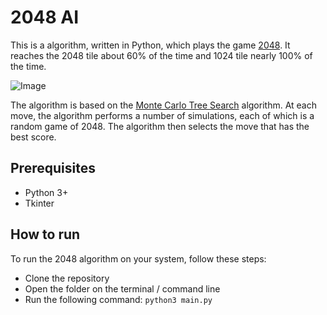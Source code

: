 # 2048 AI
This is a algorithm, written in Python, which plays the game [2048](https://en.wikipedia.org/wiki/2048_(video_game)). It reaches the 2048 tile about 60% of the time and 1024 tile nearly 100% of the time.

![Image](/screenshot.png)

The algorithm is based on the [Monte Carlo Tree Search](https://en.wikipedia.org/wiki/Monte_Carlo_tree_search) algorithm. At each move, the algorithm performs a number of simulations, each of which is a random game of 2048. The algorithm then selects the move that has the best score.

## Prerequisites <a name = "prerequisites"></a>
 - Python 3+
 - Tkinter

## How to run <a name = "how_to_run"></a>
To run the 2048 algorithm on your system, follow these steps:
 - Clone the repository
 - Open the folder on the terminal / command line
 - Run the following command:
```python3 main.py```